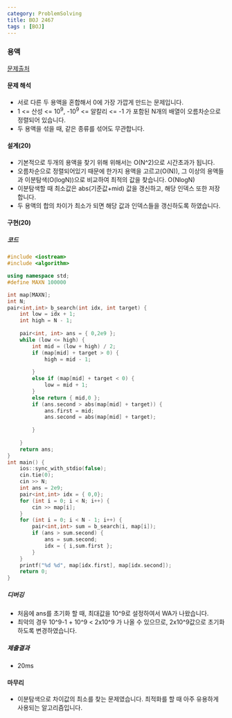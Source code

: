 ```yaml
---
category: ProblemSolving
title: BOJ 2467
tags : [BOJ]
---
```

### 용액
[문제출처](https://www.acmicpc.net/problem/2467)

#### 문제 해석
 - 서로 다른 두 용액을 혼합해서 0에 가장 가깝게 만드는 문제입니다.
 - 1 <= 산성 <= 10<sup>9</sup>, -10<sup>9</sup> <= 알칼리 <= -1 가 포함된 N개의 배열이 오름차순으로 정렬되어 있습니다.
 - 두 용액을 섞을 때, 같은 종류를 섞어도 무관합니다.
 
#### 설계(20)
 - 기본적으로 두개의 용액을 찾기 위해 위해서는 O(N^2)으로 시간초과가 됩니다.
 - 오름차순으로 정렬되어있기 때문에 한가지 용액을 고르고(O(N)), 그 이상의 용액들과 이분탐색(O(logN))으로 비교하여 최적의 값을 찾습니다. O(NlogN)
 - 이분탐색할 때 최소값은 abs(기준값+mid) 값을 갱신하고, 해당 인덱스 또한 저장합니다.
 - 두 용액의 합의 차이가 최소가 되면 해당 값과 인덱스들을 갱신하도록 하였습니다.
    
#### 구현(20)

##### 코드
```cpp
#include <iostream>
#include <algorithm>

using namespace std;
#define MAXN 100000

int map[MAXN];
int N;
pair<int,int> b_search(int idx, int target) {
	int low = idx + 1;
	int high = N - 1;
	
	pair<int, int> ans = { 0,2e9 };
	while (low <= high) {
		int mid = (low + high) / 2;
		if (map[mid] + target > 0) {
			high = mid - 1;
			
		}
		else if (map[mid] + target < 0) {
			low = mid + 1;
		}
		else return { mid,0 };
		if (ans.second > abs(map[mid] + target)) {
			ans.first = mid;
			ans.second = abs(map[mid] + target);
			
		}
		
	}
	return ans;
}
int main() {
	ios::sync_with_stdio(false);
	cin.tie(0);
	cin >> N;
	int ans = 2e9;
	pair<int,int> idx = { 0,0};
	for (int i = 0; i < N; i++) {
		cin >> map[i];
	}
	for (int i = 0; i < N - 1; i++) {
		pair<int,int> sum = b_search(i, map[i]);
		if (ans > sum.second) {
			ans = sum.second;
			idx = { i,sum.first };
		}
	}
	printf("%d %d", map[idx.first], map[idx.second]);
	return 0;
}
```
##### 디버깅   
 - 처음에 ans를 초기화 할 때, 최대값을 10^9로 설정하여서 WA가 나왔습니다.
 - 최악의 경우 10^9-1 + 10^9 < 2x10^9 가 나올 수 있으므로, 2x10^9값으로 초기화 하도록 변경하였습니다.
      
##### 제출결과
 - 20ms 
 
#### 마무리
 - 이분탐색으로 차이값의 최소를 찾는 문제였습니다. 최적화를 할 때 아주 유용하게 사용되는 알고리즘입니다.
